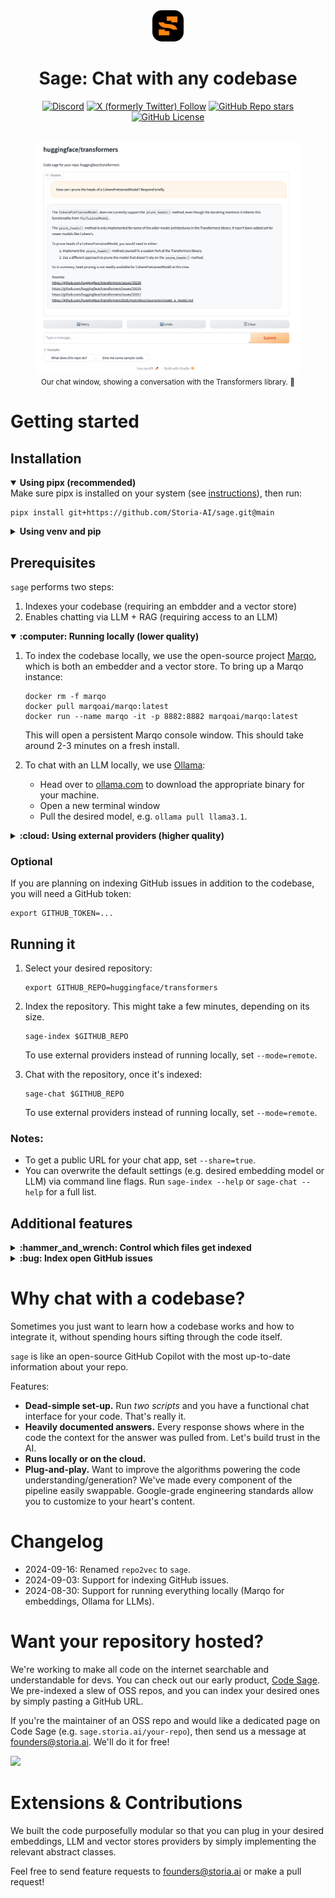 <div align="center">
    <img src="assets/storia-logo.png" alt="Logo" width="50" style="border-radius: 15px;">
    <h1 align="center">Sage: Chat with any codebase</h1>
    <div>
        <a href="https://discord.gg/EmmJgmD2" target=="_blank"><img alt="Discord" src="https://img.shields.io/discord/1286056351264407643?logo=discord&label=discord&link=https%3A%2F%2Fdiscord.gg%2FzbtZe7GcVU"></a>
        <a href="https://x.com/StoriaAI" target=="_blank"><img alt="X (formerly Twitter) Follow" src="https://img.shields.io/twitter/follow/Storia-AI?logo=x&link=https%3A%2F%2Fx.com%2FStoriaAI"></a>
        <a href="https://github.com/Storia-AI/sage/stargazers" target=="_blank"><img alt="GitHub Repo stars" src="https://img.shields.io/github/stars/Storia-AI/sage?logo=github&link=https%3A%2F%2Fgithub.com%2FStoria-AI%2Fsage%2Fstargazers"></a>
        <a href="https://github.com/Storia-AI/sage/blob/main/LICENSE" target=="_blank"><img alt="GitHub License" src="https://img.shields.io/github/license/Storia-AI/sage" /></a>
    </div>
    <br />
    <figure>
        <!-- The <kbd> and <sub> tags are work-arounds for styling, since GitHub doesn't take into account inline styles. Note it might display awkwardly on other Markdown editors. -->
        <kbd><img src="assets/chat_screenshot2.png" alt="screenshot" /></kbd>
        <sub><figcaption align="center">Our chat window, showing a conversation with the Transformers library. 🚀</sub></figcaption>
    </figure>
</div>

# Getting started

## Installation

<details open>
<summary><strong>Using pipx (recommended) </strong></summary>
Make sure pipx is installed on your system (see <a href="https://pipx.pypa.io/stable/installation/">instructions</a>), then run:

```
pipx install git+https://github.com/Storia-AI/sage.git@main
```

</details>

<details>
<summary><strong>Using venv and pip</strong></summary>
Alternatively, you can manually create a virtual environment and install Code Sage via pip:

```
python -m venv sage-venv
source sage-venv/bin/activate
pip install git+https://github.com/Storia-AI/sage.git@main
```

</details>

## Prerequisites

`sage` performs two steps:

1. Indexes your codebase (requiring an embdder and a vector store)
2. Enables chatting via LLM + RAG (requiring access to an LLM)

<details open>
<summary><strong>:computer: Running locally (lower quality)</strong></summary>

1. To index the codebase locally, we use the open-source project <a href="https://github.com/marqo-ai/marqo">Marqo</a>, which is both an embedder and a vector store. To bring up a Marqo instance:

    ```
    docker rm -f marqo
    docker pull marqoai/marqo:latest
    docker run --name marqo -it -p 8882:8882 marqoai/marqo:latest
    ```

    This will open a persistent Marqo console window. This should take around 2-3 minutes on a fresh install.

2. To chat with an LLM locally, we use <a href="https://github.com/ollama/ollama">Ollama</a>:

    - Head over to [ollama.com](https://ollama.com) to download the appropriate binary for your machine.
    - Open a new terminal window
    - Pull the desired model, e.g. `ollama pull llama3.1`.

</details>

<details>
<summary><strong>:cloud: Using external providers (higher quality)</strong></summary>

1. We support <a href="https://openai.com/">OpenAI</a> for embeddings (they have a super fast batch embedding API) and <a href="https://www.pinecone.io/">Pinecone</a> for the vector store. So you will need two API keys:

    ```
    export OPENAI_API_KEY=...
    export PINECONE_API_KEY=...
    ```

2. Create a Pinecone account. Export the desired index name (if it doesn't exist yet, we'll create it):
    ```
    export PINECONE_INDEX_NAME=...
    ```

3. For reranking, we use <a href="https://cohere.com/rerank">Cohere</a> by default, but you can also try rerankers from <a href="https://developer.nvidia.com/blog/enhancing-rag-pipelines-with-re-ranking/">NVIDIA</a> or <a href="https://jina.ai/reranker/">Jina</a>:
    ```
    export COHERE_API_KEY=...  # or
    export NVIDIA_API_KEY=...  # or
    export JINA_API_KEY=...
    ```

4. For chatting with an LLM, we support OpenAI and Anthropic. For the latter, set an additional API key:
    ```
    export ANTHROPIC_API_KEY=...
    ```

</details>

### Optional
If you are planning on indexing GitHub issues in addition to the codebase, you will need a GitHub token:

    export GITHUB_TOKEN=...

## Running it

1. Select your desired repository:
    ```
    export GITHUB_REPO=huggingface/transformers
    ```

2. Index the repository. This might take a few minutes, depending on its size.
    ```
    sage-index $GITHUB_REPO
    ```
    To use external providers instead of running locally, set `--mode=remote`.

3. Chat with the repository, once it's indexed:
    ```
    sage-chat $GITHUB_REPO
    ```
    To use external providers instead of running locally, set `--mode=remote`.
</details>

### Notes:
- To get a public URL for your chat app, set `--share=true`.
- You can overwrite the default settings (e.g. desired embedding model or LLM) via command line flags. Run `sage-index --help` or `sage-chat --help` for a full list.

## Additional features

<details>
<summary><strong>:hammer_and_wrench: Control which files get indexed</strong></summary>

You can specify an inclusion or exclusion file in the following format:
```
# This is a comment
ext:.my-ext-1
ext:.my-ext-2
ext:.my-ext-3
dir:my-dir-1
dir:my-dir-2
dir:my-dir-3
file:my-file-1.md
file:my-file-2.py
file:my-file-3.cpp
```
where:
- `ext` specifies a file extension
- `dir` specifies a directory. This is not a full path. For instance, if you specify `dir:tests` in an exclusion directory, then a file like `/path/to/my/tests/file.py` will be ignored.
- `file` specifies a file name. This is also not a full path. For instance, if you specify `file:__init__.py`, then a file like `/path/to/my/__init__.py` will be ignored.

To specify an inclusion file (i.e. only index the specified files):
```
sage-index $GITHUB_REPO --include=/path/to/inclusion/file
```

To specify an exclusion file (i.e. index all files, except for the ones specified):
```
sage-index $GITHUB_REPO --exclude=/path/to/exclusion/file
```
By default, we use the exclusion file [sample-exclude.txt](sage/sample-exclude.txt).
</details>

<details>
<summary><strong>:bug: Index open GitHub issues</strong></summary>
You will need a GitHub token first:
```
export GITHUB_TOKEN=...
```

To index GitHub issues without comments:
```
sage-index $GITHUB_REPO --index-issues
```

To index GitHub issues with comments:
```
sage-index $GITHUB_REPO --index-issues --index-issue-comments
```

To index GitHub issues, but not the codebase:
```
sage-index $GITHUB_REPO --index-issues --no-index-repo
```
</details>

# Why chat with a codebase?

Sometimes you just want to learn how a codebase works and how to integrate it, without spending hours sifting through
the code itself.

`sage` is like an open-source GitHub Copilot with the most up-to-date information about your repo.

Features:

- **Dead-simple set-up.** Run *two scripts* and you have a functional chat interface for your code. That's really it.
- **Heavily documented answers.** Every response shows where in the code the context for the answer was pulled from. Let's build trust in the AI.
- **Runs locally or on the cloud.**
- **Plug-and-play.** Want to improve the algorithms powering the code understanding/generation? We've made every component of the pipeline easily swappable. Google-grade engineering standards allow you to customize to your heart's content.

# Changelog

- 2024-09-16: Renamed `repo2vec` to `sage`.
- 2024-09-03: Support for indexing GitHub issues.
- 2024-08-30: Support for running everything locally (Marqo for embeddings, Ollama for LLMs).

# Want your repository hosted?

We're working to make all code on the internet searchable and understandable for devs. You can check out our early product, [Code Sage](https://sage.storia.ai). We pre-indexed a slew of OSS repos, and you can index your desired ones by simply pasting a GitHub URL.

If you're the maintainer of an OSS repo and would like a dedicated page on Code Sage (e.g. `sage.storia.ai/your-repo`), then send us a message at [founders@storia.ai](mailto:founders@storia.ai). We'll do it for free!

![](assets/sage.gif)

# Extensions & Contributions

We built the code purposefully modular so that you can plug in your desired embeddings, LLM and vector stores providers by simply implementing the relevant abstract classes.

Feel free to send feature requests to [founders@storia.ai](mailto:founders@storia.ai) or make a pull request!
